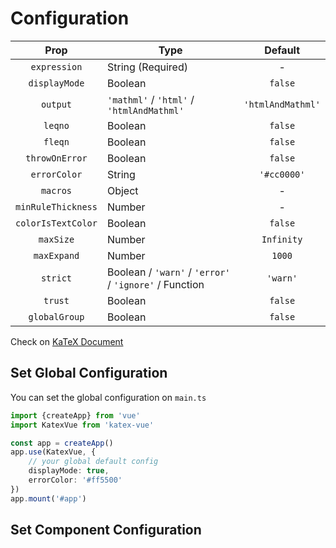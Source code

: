 # Configuration

|        Prop        | Type                                                   |      Default      |
|:------------------:|--------------------------------------------------------|:-----------------:|
|    `expression`    | String (Required)                                      |         -         |
|   `displayMode`    | Boolean                                                |      `false`      |
|      `output`      | `'mathml'` / `'html'` / `'htmlAndMathml'`              | `'htmlAndMathml'` |
|      `leqno`       | Boolean                                                |      `false`      |
|      `fleqn`       | Boolean                                                |      `false`      |
|   `throwOnError`   | Boolean                                                |      `false`      |
|    `errorColor`    | String                                                 |    `'#cc0000'`    |
|      `macros`      | Object                                                 |         -         |
| `minRuleThickness` | Number                                                 |         -         |
| `colorIsTextColor` | Boolean                                                |      `false`      |
|     `maxSize`      | Number                                                 |    `Infinity`     |
|    `maxExpand`     | Number                                                 |      `1000`       |
|      `strict`      | Boolean / `'warn'` / `'error'` / `'ignore'` / Function |     `'warn'`      |
|      `trust`       | Boolean                                                |      `false`      |
|   `globalGroup`    | Boolean                                                |      `false`      |

Check on [KaTeX Document](https://katex.org/docs/options)

## Set Global Configuration

You can set the global configuration on `main.ts`

```ts
import {createApp} from 'vue'
import KatexVue from 'katex-vue'

const app = createApp()
app.use(KatexVue, {
    // your global default config
    displayMode: true,
    errorColor: '#ff5500'
})
app.mount('#app')
```

## Set Component Configuration
